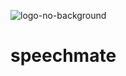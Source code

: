 ![logo-no-background](https://github.com/aghastmuffin/speechmate/assets/78246775/d24e01e4-93bc-441e-8669-2a6b1d692bc8)
# speechmate

